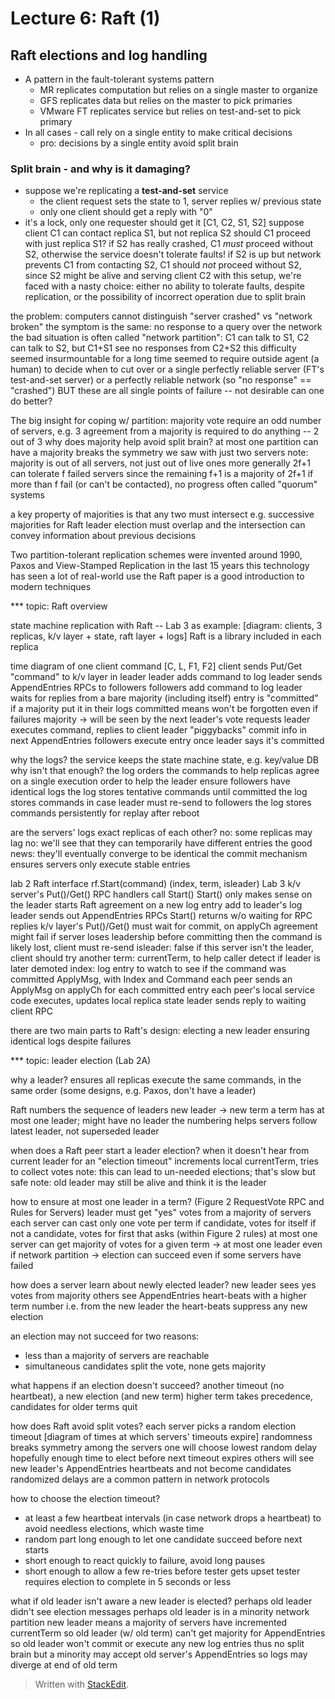 # Lecture 6: Raft (1)

## Raft elections and log handling

- A pattern in the fault-tolerant systems pattern
  * MR replicates computation but relies on a single master to organize
  * GFS replicates data but relies on the master to pick primaries
  * VMware FT replicates service but relies on test-and-set to pick primary
 - In all cases - call rely on a single entity to make critical decisions
    - pro: decisions by a single entity avoid split brain

### Split brain - and why is it damaging?
 - suppose we're replicating a **test-and-set**  service
    - the client request sets the state to 1, server replies w/ previous state
    -  only one client should get a reply with "0"
 -    it's a lock, only one requester should get it
  [C1, C2, S1, S2]
  suppose client C1 can contact replica S1, but not replica S2
  should C1 proceed with just replica S1?
  if S2 has really crashed, C1 *must* proceed without S2,
    otherwise the service doesn't tolerate faults!
  if S2 is up but network prevents C1 from contacting S2,
    C1 should *not* proceed without S2,
    since S2 might be alive and serving client C2
  with this setup, we're faced with a nasty choice:
    either no ability to tolerate faults, despite replication, or
    the possibility of incorrect operation due to split brain

the problem: computers cannot distinguish "server crashed" vs "network broken"
  the symptom is the same: no response to a query over the network
  the bad situation is often called "network partition":
    C1 can talk to S1, C2 can talk to S2,
    but C1+S1 see no responses from C2+S2
  this difficulty seemed insurmountable for a long time
  seemed to require outside agent (a human) to decide when to cut over
    or a single perfectly reliable server (FT's test-and-set server)
    or a perfectly reliable network (so "no response" == "crashed")
  BUT these are all single points of failure -- not desirable
  can one do better?

The big insight for coping w/ partition: majority vote
  require an odd number of servers, e.g. 3
  agreement from a majority is required to do anything -- 2 out of 3
  why does majority help avoid split brain?
    at most one partition can have a majority
    breaks the symmetry we saw with just two servers
  note: majority is out of all servers, not just out of live ones
  more generally 2f+1 can tolerate f failed servers
    since the remaining f+1 is a majority of 2f+1
    if more than f fail (or can't be contacted), no progress
  often called "quorum" systems

a key property of majorities is that any two must intersect
  e.g. successive majorities for Raft leader election must overlap
  and the intersection can convey information about previous decisions

Two partition-tolerant replication schemes were invented around 1990,
  Paxos and View-Stamped Replication
  in the last 15 years this technology has seen a lot of real-world use
  the Raft paper is a good introduction to modern techniques

*** topic: Raft overview

state machine replication with Raft -- Lab 3 as example:
  [diagram: clients, 3 replicas, k/v layer + state, raft layer + logs]
  Raft is a library included in each replica

time diagram of one client command
  [C, L, F1, F2]
  client sends Put/Get "command" to k/v layer in leader
  leader adds command to log
  leader sends AppendEntries RPCs to followers
  followers add command to log
  leader waits for replies from a bare majority (including itself)
  entry is "committed" if a majority put it in their logs
    committed means won't be forgotten even if failures
    majority -> will be seen by the next leader's vote requests
  leader executes command, replies to client
  leader "piggybacks" commit info in next AppendEntries
  followers execute entry once leader says it's committed

why the logs?
  the service keeps the state machine state, e.g. key/value DB
    why isn't that enough?
  the log orders the commands
    to help replicas agree on a single execution order
    to help the leader ensure followers have identical logs
  the log stores tentative commands until committed
  the log stores commands in case leader must re-send to followers
  the log stores commands persistently for replay after reboot

are the servers' logs exact replicas of each other?
  no: some replicas may lag
  no: we'll see that they can temporarily have different entries
  the good news:
    they'll eventually converge to be identical
    the commit mechanism ensures servers only execute stable entries
  
lab 2 Raft interface
  rf.Start(command) (index, term, isleader)
    Lab 3 k/v server's Put()/Get() RPC handlers call Start()
    Start() only makes sense on the leader
    starts Raft agreement on a new log entry
      add to leader's log
      leader sends out AppendEntries RPCs
      Start() returns w/o waiting for RPC replies
      k/v layer's Put()/Get() must wait for commit, on applyCh
    agreement might fail if server loses leadership before committing 
      then the command is likely lost, client must re-send
    isleader: false if this server isn't the leader, client should try another
    term: currentTerm, to help caller detect if leader is later demoted
    index: log entry to watch to see if the command was committed
  ApplyMsg, with Index and Command
    each peer sends an ApplyMsg on applyCh for each committed entry
    each peer's local service code executes, updates local replica state
    leader sends reply to waiting client RPC

there are two main parts to Raft's design:
  electing a new leader
  ensuring identical logs despite failures

*** topic: leader election (Lab 2A)

why a leader?
  ensures all replicas execute the same commands, in the same order
  (some designs, e.g. Paxos, don't have a leader)

Raft numbers the sequence of leaders
  new leader -> new term
  a term has at most one leader; might have no leader
  the numbering helps servers follow latest leader, not superseded leader

when does a Raft peer start a leader election?
  when it doesn't hear from current leader for an "election timeout"
  increments local currentTerm, tries to collect votes
  note: this can lead to un-needed elections; that's slow but safe
  note: old leader may still be alive and think it is the leader

how to ensure at most one leader in a term?
  (Figure 2 RequestVote RPC and Rules for Servers)
  leader must get "yes" votes from a majority of servers
  each server can cast only one vote per term
    if candidate, votes for itself
    if not a candidate, votes for first that asks (within Figure 2 rules)
  at most one server can get majority of votes for a given term
    -> at most one leader even if network partition
    -> election can succeed even if some servers have failed

how does a server learn about newly elected leader?
  new leader sees yes votes from majority
  others see AppendEntries heart-beats with a higher term number
    i.e. from the new leader
  the heart-beats suppress any new election

an election may not succeed for two reasons:
  * less than a majority of servers are reachable
  * simultaneous candidates split the vote, none gets majority

what happens if an election doesn't succeed?
  another timeout (no heartbeat), a new election (and new term)
  higher term takes precedence, candidates for older terms quit

how does Raft avoid split votes?
  each server picks a random election timeout
  [diagram of times at which servers' timeouts expire]
  randomness breaks symmetry among the servers
    one will choose lowest random delay
  hopefully enough time to elect before next timeout expires
  others will see new leader's AppendEntries heartbeats and 
    not become candidates
  randomized delays are a common pattern in network protocols

how to choose the election timeout?
  * at least a few heartbeat intervals (in case network drops a heartbeat)
    to avoid needless elections, which waste time
  * random part long enough to let one candidate succeed before next starts
  * short enough to react quickly to failure, avoid long pauses
  * short enough to allow a few re-tries before tester gets upset
    tester requires election to complete in 5 seconds or less

what if old leader isn't aware a new leader is elected?
  perhaps old leader didn't see election messages
  perhaps old leader is in a minority network partition
  new leader means a majority of servers have incremented currentTerm
    so old leader (w/ old term) can't get majority for AppendEntries
    so old leader won't commit or execute any new log entries
    thus no split brain
    but a minority may accept old server's AppendEntries
      so logs may diverge at end of old term
      


> Written with [StackEdit](https://stackedit.io/).
<!--stackedit_data:
eyJoaXN0b3J5IjpbLTEyMTAyNDk0LC00NTg3NTkxMjJdfQ==
-->